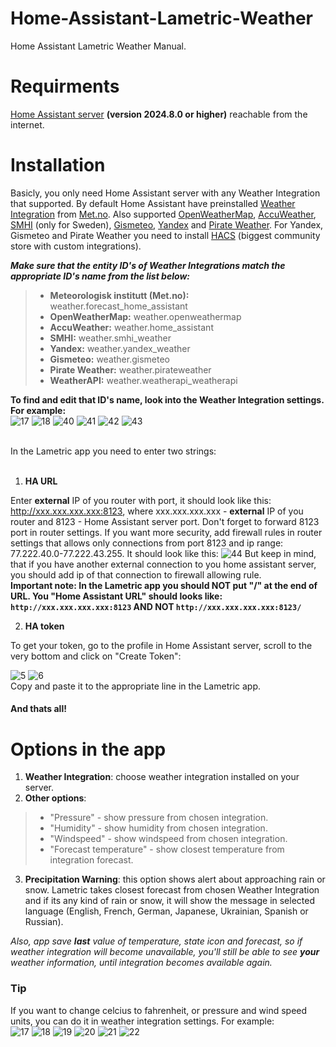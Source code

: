 # Home-Assistant-Lametric-Weather
Home Assistant Lametric Weather Manual.
# Requirments
  [Home Assistant server](https://www.home-assistant.io/installation/) **(version 2024.8.0 or higher)** reachable from the internet.
  
# Installation
  
  Basicly, you only need Home Assistant server with any Weather Integration that supported. By default Home Assistant have preinstalled [Weather Integration](https://www.home-assistant.io/integrations/met) from [Met.no](https://www.met.no/). Also supported [OpenWeatherMap](https://www.home-assistant.io/integrations/openweathermap), [AccuWeather](https://www.home-assistant.io/integrations/accuweather), [SMHI](https://www.home-assistant.io/integrations/smhi) (only for Sweden), [Gismeteo](https://github.com/Limych/ha-gismeteo), [Yandex](https://github.com/IATkachenko/HA-YandexWeather) and [Pirate Weather](https://github.com/alexander0042/pirate-weather-ha). For Yandex, Gismeteo and Pirate Weather you need to install [HACS](https://hacs.xyz/) (biggest community store with custom integrations).  
  
***Make sure that the entity ID's of Weather Integrations match the appropriate ID's name from the list below:***   
  > - **Meteorologisk institutt (Met.no):** weather.forecast_home_assistant
  > - **OpenWeatherMap:** weather.openweathermap
  > - **AccuWeather:** weather.home_assistant  
  > - **SMHI:** weather.smhi_weather
  > - **Yandex:** weather.yandex_weather
  > - **Gismeteo:** weather.gismeteo
  > - **Pirate Weather:** weather.pirateweather
  > - **WeatherAPI:** weather.weatherapi_weatherapi
 
  **To find and edit that ID's name, look into the Weather Integration settings. For example:**  
  ![17](https://github.com/Silergo/Home-Assistant-Lametric-Weather/assets/32046715/f4b1ee45-5a6e-489d-92ba-88e69f5e2a52) ![18](https://github.com/Silergo/Home-Assistant-Lametric-Weather/assets/32046715/5e24b3d2-573a-4a55-ad6a-01b9d01a0823) ![40](https://github.com/Silergo/Home-Assistant-Lametric-Weather/assets/32046715/7e72cbae-785a-4679-842d-912cab10d26a) ![41](https://github.com/Silergo/Home-Assistant-Lametric-Weather/assets/32046715/dbf45f71-4fdc-4db6-b5f6-704900f9321b) ![42](https://github.com/Silergo/Home-Assistant-Lametric-Weather/assets/32046715/b12eda8d-83cc-4fa1-a13a-ed357c8dffcb) ![43](https://github.com/Silergo/Home-Assistant-Lametric-Weather/assets/32046715/78888698-7588-402f-90c0-1571fd941409)

<br/>
In the Lametric app you need to enter two strings:
<br/>
<br/>
  
  1. **HA URL**

Enter **external** IP of you router with port, it should look like this: http://xxx.xxx.xxx.xxx:8123, where xxx.xxx.xxx.xxx - **external** IP of you router and 8123 - Home Assistant server port. Don't forget to forward 8123 port in router settings. If you want more security, add firewall rules in router settings that allows only connections from port 8123 and ip range: 77.222.40.0-77.222.43.255. It should look like this:
![44](https://github.com/Silergo/Home-Assistant-Lametric-Weather/assets/32046715/f770b7f8-95bc-42ac-9585-e0e83195233e)
But keep in mind, that if you have another external connection to you home assistant server, you should add ip of that connection to firewall allowing rule.   
**Important note: In the Lametric app you should NOT put "/" at the end of URL. You "Home Assistant URL" should looks like: `http://xxx.xxx.xxx.xxx:8123` AND NOT `http://xxx.xxx.xxx.xxx:8123/`**
  
  2. **HA token**

To get your token, go to the profile in Home Assistant server, scroll to the very bottom and click on "Create Token":

![5](https://github.com/Silergo/Home-Assistant-Lametric-Weather/assets/32046715/f9f70943-6a18-49a6-93eb-d380981756a6)  ![6](https://github.com/Silergo/Home-Assistant-Lametric-Weather/assets/32046715/8d63daf5-25ca-4761-9dd6-d25fa157efa4)  
Copy and paste it to the appropriate line in the Lametric app.
#### And thats all!

# Options in the app
  1. **Weather Integration**: choose weather integration installed on your server.
  2. **Other options**:
  > - "Pressure" - show pressure from chosen integration.
  > - "Humidity" - show humidity from chosen integration.
  > - "Windspeed" - show windspeed from chosen integration.
  > - "Forecast temperature" - show closest temperature from integration forecast.
  3.  **Precipitation Warning**: this option shows alert about approaching rain or snow. Lametric takes closest forecast from chosen Weather Integration and if its any kind of rain or snow, it will show the message in selected language (English, French, German, Japanese, Ukrainian, Spanish or Russian).

*Also, app save **last** value of temperature, state icon and forecast, so if weather integration will become unavailable, you'll still be able to see **your** weather information, until integration becomes available again.* 

### Tip
If you want to change celcius to fahrenheit, or pressure and wind speed units, you can do it in weather integration settings. For example:  
![17](https://github.com/Silergo/Home-Assistant-Lametric-Weather/assets/32046715/71de1c27-ca16-4dd6-9e01-865239ef05d8)  ![18](https://github.com/Silergo/Home-Assistant-Lametric-Weather/assets/32046715/00ed7182-3808-4799-9f32-8cad3903e4e4)  ![19](https://github.com/Silergo/Home-Assistant-Lametric-Weather/assets/32046715/7af35af8-f30a-4784-9101-b4ea5956b6a0)  ![20](https://github.com/Silergo/Home-Assistant-Lametric-Weather/assets/32046715/be6f74e4-60ec-49c8-9eab-5bf85d2ae761)  ![21](https://github.com/Silergo/Home-Assistant-Lametric-Weather/assets/32046715/ca7ec3a5-136c-41c1-b8f5-468deba491b7)  ![22](https://github.com/Silergo/Home-Assistant-Lametric-Weather/assets/32046715/c4a6992c-0cec-47bc-b373-c9eaac92b05a)

